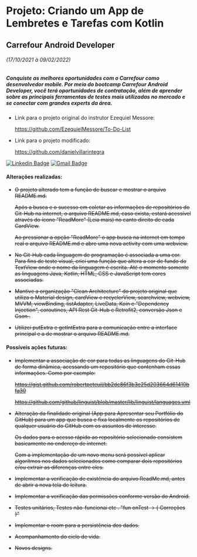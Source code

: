 # Projeto: Criando um App de Lembretes e Tarefas com Kotlin
## Carrefour Android Developer 
###### (17/10/2021 à 09/02/2022) 

##### Conquiste as melhores oportunidades com o Carrefour como desenvolvedor mobile. Por meio do bootcamp Carrefour Android Developer, você terá oportunidades de contratação, além de aprender sobre as principais ferramentas de testes mais utilizadas no mercado e se conectar com grandes experts da área.

- Link para o projeto original do instrutor Ezequiel Messore: 

  https://github.com/EzequielMessore/To-Do-List

- Link para o projeto modificado: 

  https://github.com/danielvillarintegra

[![Linkedin Badge](https://img.shields.io/badge/-Daniel_Villar-blue?style=flat-square&logo=Linkedin&logoColor=white&link=linkedin.com/in/daniel-villar-326477212)](linkedin.com/in/daniel-villar-326477212)   [![Gmail Badge](https://img.shields.io/badge/-danielvillarintegra@gmail.com-c14438?style=flat-square&logo=Gmail&logoColor=white&link=mailto:danielvillarintegra@gmail.com)](mailto:danielvillarintegra@gmail.com)


#### Alterações realizadas:

- ~~O projeto alterado tem a função de buscar e mostrar o arquivo README.md.~~

  ~~Após a busca e o sucesso em coletar as informações de repositórios do Git-Hub na internet, o arquivo README.md, caso exista,  estará acessível através do ícone "ReadMore" (Leia mais) no canto direito de cada CardView.~~  

  ~~Ao pressionar a opção "ReadMore" o app busca na internet em tempo real o arquivo README.md e abre uma nova activity com uma webview.~~

- ~~No Git-Hub cada linguagem de programação é associada a uma cor. Para fins de teste visual, criei uma função que altera a cor de fundo do TextView onde o nome da linguagem é escrita. Até o momento somente as linguagens Java, Kotlin, HTML, CSS e JavaScript tem cores associadas.~~ 

- ~~Mantive a organização "Clean Architecture" do projeto original que utiliza o Material design, cardView e recyclerView, searchview, webview, MVVM, viewBinding,  listAdapter, LiveData, Koin e "Dependency Injection", coroutines, API Rest Git-Hub e Retrofit2, conversão Json e Gson .~~ 

- ~~Utilizei putExtra e getIntExtra para a comunicação entre a interface principal e a de mostrar o arquivo README.md.~~

#### Possíveis ações futuras:

- ~~Implementar a associação de cor para todas as linguagens do Git-Hub de forma dinâmica, acessando um repositório que contenham essas informações. Como por exemplo:~~

   ~~https://gist.github.com/robertpeteuil/bb2dc86f3b3e25d203664d61410bfa30~~ 

  ~~https://github.com/github/linguist/blob/master/lib/linguist/languages.yml~~

- ~~Alteração da finalidade original (App para Apresentar seu Portfólio do GitHub) para um app que busca e fixa localmente os repositórios de qualquer usuário do GitHub com os assuntos de interesse.~~

   ~~Os dados para o acesso rápido ao repositório selecionado consistem basicamente no endereço de internet.~~

  ~~Com a implementação de um novo menu será possível aplicar algorítmos nos dados selecionados como comparar dois repositórios e/ou extrair as diferenças entre eles.~~

- ~~Implementar a verificação de existência do arquivo ReadMe.md, antes de abrir a nova tela de leitura.~~ 

- ~~Implementar a verificação das permissões conforme versão do Android.~~

- ~~Testes unitários, Testes não-funcionai etc . "fun onTest -> { Correções }"~~

- ~~Implementar o room para a persistência dos dados.~~

- ~~Acompanhamento do ciclo de vida.~~ 

- ~~Novos designs.~~

